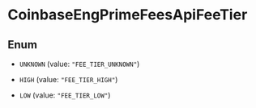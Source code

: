 
# CoinbaseEngPrimeFeesApiFeeTier

## Enum


* `UNKNOWN` (value: `"FEE_TIER_UNKNOWN"`)

* `HIGH` (value: `"FEE_TIER_HIGH"`)

* `LOW` (value: `"FEE_TIER_LOW"`)



